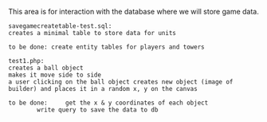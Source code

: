This area is for interaction with the database where we will store game data.

	savegamecreatetable-test.sql:
	creates a minimal table to store data for units

	to be done: create entity tables for players and towers

	test1.php:
	creates a ball object
	makes it move side to side
	a user clicking on the ball object creates new object (image of builder) and places it in a random x, y on the canvas

	to be done: 	get the x & y coordinates of each object
			write query to save the data to db